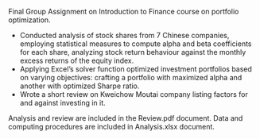 Final Group Assignment on Introduction to Finance course on portfolio optimization.
- Conducted analysis of stock shares from 7 Chinese companies, employing statistical measures to compute
alpha and beta coefficients for each share, analyzing stock return behaviour against the monthly excess
returns of the equity index.
- Applying Excel’s solver function optimized investment portfolios based on varying objectives: crafting a
portfolio with maximized alpha and another with optimized Sharpe ratio.
- Wrote a short review on Kweichow Moutai company listing factors for and against investing in it.

Analysis and review are included in the Review.pdf document. Data and computing procedures are included in Analysis.xlsx document.
